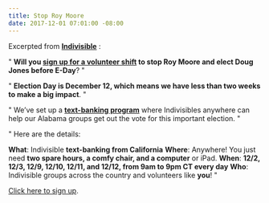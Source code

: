 ```yaml
---
title: Stop Roy Moore
date: 2017-12-01 07:01:00 -08:00
---
```


Excerpted from [**Indivisible**](https://www.indivisible.org/) :

"  **Will you [sign up for a volunteer shift](http://www.indivisible.org/gotv-alabama/) to stop Roy Moore and elect Doug Jones before E-Day**?  "

"  **Election Day is December 12, which means we have less than two weeks to make a big impact**.  "

"  We’ve set up a [**text-banking program**](http://www.indivisible.org/gotv-alabama/) where Indivisibles anywhere can help our Alabama groups get out the vote for this important election.  " 

"  Here are the details:

**What**: Indivisible **text-banking from California**
**Where**: Anywhere! You just need **two spare hours, a comfy chair, and a computer** or iPad.
**When**: **12/2, 12/3, 12/9, 12/10, 12/11, and 12/12, from 9am to 9pm CT every day**
**Who**: Indivisible groups across the country and volunteers like **you**!  "

[Click here to sign up](http://www.indivisible.org/gotv-alabama/).